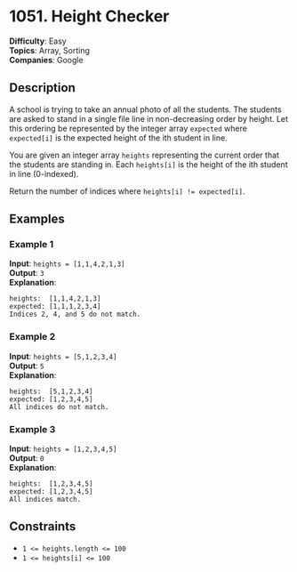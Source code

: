 # 1051. Height Checker

**Difficulty**: Easy  
**Topics**: Array, Sorting  
**Companies**: Google  

## Description

A school is trying to take an annual photo of all the students. The students are asked to stand in a single file line in non-decreasing order by height. Let this ordering be represented by the integer array `expected` where `expected[i]` is the expected height of the ith student in line.

You are given an integer array `heights` representing the current order that the students are standing in. Each `heights[i]` is the height of the ith student in line (0-indexed).

Return the number of indices where `heights[i] != expected[i]`.

## Examples

### Example 1
**Input**: `heights = [1,1,4,2,1,3]`  
**Output**: `3`  
**Explanation**: 
```
heights:  [1,1,4,2,1,3]
expected: [1,1,1,2,3,4]
Indices 2, 4, and 5 do not match.
```

### Example 2
**Input**: `heights = [5,1,2,3,4]`  
**Output**: `5`  
**Explanation**: 
```
heights:  [5,1,2,3,4]
expected: [1,2,3,4,5]
All indices do not match.
```

### Example 3
**Input**: `heights = [1,2,3,4,5]`  
**Output**: `0`  
**Explanation**: 
```
heights:  [1,2,3,4,5]
expected: [1,2,3,4,5]
All indices match.
```

## Constraints

- `1 <= heights.length <= 100`
- `1 <= heights[i] <= 100`